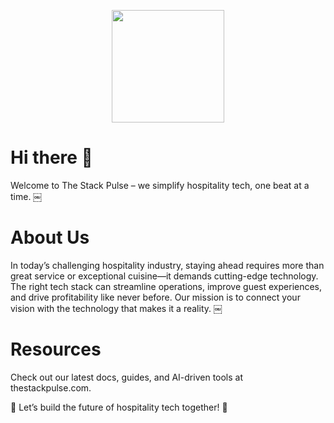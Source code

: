 <p align="center">
  <img height="180px" src="https://github.com/user-attachments/assets/68a4fe95-57dc-4a75-ba71-3ac29a63c323" />
</p>

# Hi there 👋

Welcome to The Stack Pulse – we simplify hospitality tech, one beat at a time.  ￼

# About Us

In today’s challenging hospitality industry, staying ahead requires more than great service or exceptional cuisine—it demands cutting-edge technology. 
The right tech stack can streamline operations, improve guest experiences, and drive profitability like never before. 
Our mission is to connect your vision with the technology that makes it a reality.  ￼

# Resources

Check out our latest docs, guides, and AI-driven tools at thestackpulse.com.

🔧 Let’s build the future of hospitality tech together! 💙
